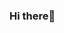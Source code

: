 ### Hi there👋

<!--
**MiraKiba/Mirakiba** is a ✨ _special_ ✨ repository because its `README.md` (this file) appears on your GitHub profile.

Here are some ideas to get you started:

- 🔭 I’m currently working on Transfring myself into the tech industry
- 🌱 I’m currently learning software engineer and arabic 
- 👯 I work as a tutor in my free tie, teaching kids Islamic Principle
- 🤔 I’m looking for help with getting a betetr  udnerstand of the tech industry 
- 💬 What do I think about daily: Did the princess from princess and the pea really feel the peaa? Because she must be senstive 
- 📫 How to reach me: The best way yo reqch me is via email Missmiraabdul98@icloud.com
- :) What do I like to do.. I like to travel around the world and see what this planet has been blessed with 
- ⚡ Fun fact: ...
- 
